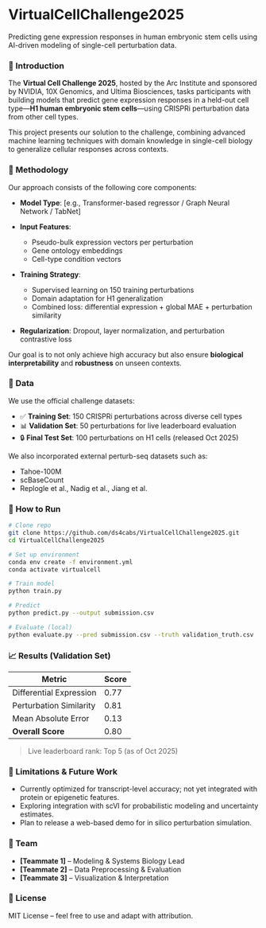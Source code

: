 # VirtualCellChallenge2025

Predicting gene expression responses in human embryonic stem cells using AI-driven modeling of single-cell perturbation data.

### 📌 Introduction

The **Virtual Cell Challenge 2025**, hosted by the Arc Institute and sponsored by NVIDIA, 10X Genomics, and Ultima Biosciences, tasks participants with building models that predict gene expression responses in a held-out cell type—**H1 human embryonic stem cells**—using CRISPRi perturbation data from other cell types.

This project presents our solution to the challenge, combining advanced machine learning techniques with domain knowledge in single-cell biology to generalize cellular responses across contexts.

### 🧬 Methodology

Our approach consists of the following core components:

* **Model Type**: \[e.g., Transformer-based regressor / Graph Neural Network / TabNet]
* **Input Features**:

  * Pseudo-bulk expression vectors per perturbation
  * Gene ontology embeddings
  * Cell-type condition vectors
* **Training Strategy**:

  * Supervised learning on 150 training perturbations
  * Domain adaptation for H1 generalization
  * Combined loss: differential expression + global MAE + perturbation similarity
* **Regularization**: Dropout, layer normalization, and perturbation contrastive loss

Our goal is to not only achieve high accuracy but also ensure **biological interpretability** and **robustness** on unseen contexts.


### 📂 Data

We use the official challenge datasets:

* ✅ **Training Set**: 150 CRISPRi perturbations across diverse cell types
* 📊 **Validation Set**: 50 perturbations for live leaderboard evaluation
* 🔒 **Final Test Set**: 100 perturbations on H1 cells (released Oct 2025)

We also incorporated external perturb-seq datasets such as:

* Tahoe-100M
* scBaseCount
* Replogle et al., Nadig et al., Jiang et al.



### 🚀 How to Run

```bash
# Clone repo
git clone https://github.com/ds4cabs/VirtualCellChallenge2025.git
cd VirtualCellChallenge2025

# Set up environment
conda env create -f environment.yml
conda activate virtualcell

# Train model
python train.py

# Predict
python predict.py --output submission.csv

# Evaluate (local)
python evaluate.py --pred submission.csv --truth validation_truth.csv
```



### 📈 Results (Validation Set)

| Metric                  | Score |
| ----------------------- | ----- |
| Differential Expression | 0.77  |
| Perturbation Similarity | 0.81  |
| Mean Absolute Error     | 0.13  |
| **Overall Score**       | 0.80  |

> Live leaderboard rank: Top 5 (as of Oct 2025)



### 🧪 Limitations & Future Work

* Currently optimized for transcript-level accuracy; not yet integrated with protein or epigenetic features.
* Exploring integration with scVI for probabilistic modeling and uncertainty estimates.
* Plan to release a web-based demo for in silico perturbation simulation.


### 👥 Team

* **\[Teammate 1]** – Modeling & Systems Biology Lead
* **\[Teammate 2]** – Data Preprocessing & Evaluation
* **\[Teammate 3]** – Visualization & Interpretation


### 📜 License

MIT License – feel free to use and adapt with attribution.
